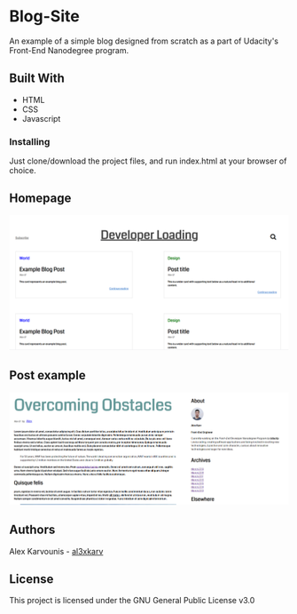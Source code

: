 # Blog-Site
An example of a simple blog designed from scratch as a part of Udacity's Front-End Nanodegree program.


## Built With

* HTML
* CSS
* Javascript

### Installing
Just clone/download the project files, and run index.html at your browser of choice.

## Homepage<br/>
![Screenshot of Homepage](img/screenshot1.png)

## Post example<br/>
![Screenshot of a post](img/screenshot2.png)

## Authors

Alex Karvounis - [al3xkarv](https://github.com/al3xkarv)

## License

This project is licensed under the GNU General Public License v3.0


